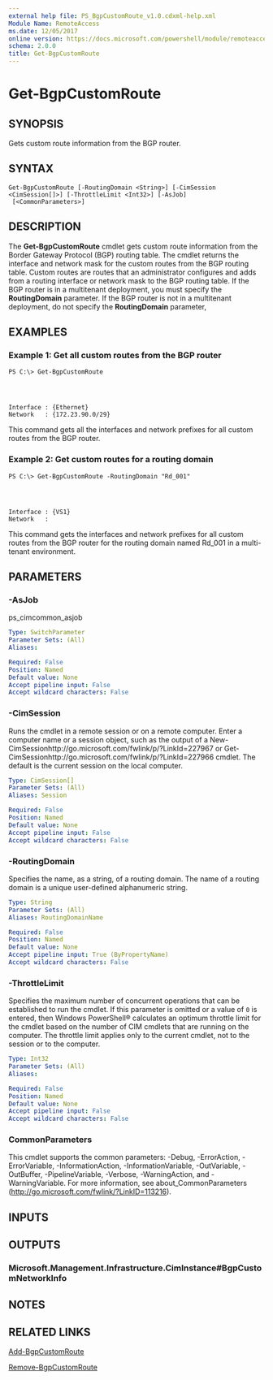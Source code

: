 ```yaml
---
external help file: PS_BgpCustomRoute_v1.0.cdxml-help.xml
Module Name: RemoteAccess
ms.date: 12/05/2017
online version: https://docs.microsoft.com/powershell/module/remoteaccess/get-bgpcustomroute?view=windowsserver2012r2-ps&wt.mc_id=ps-gethelp
schema: 2.0.0
title: Get-BgpCustomRoute
---
```


# Get-BgpCustomRoute

## SYNOPSIS
Gets custom route information from the BGP router.

## SYNTAX

```
Get-BgpCustomRoute [-RoutingDomain <String>] [-CimSession <CimSession[]>] [-ThrottleLimit <Int32>] [-AsJob]
 [<CommonParameters>]
```

## DESCRIPTION
The **Get-BgpCustomRoute** cmdlet gets custom route information from the Border Gateway Protocol (BGP) routing table.
The cmdlet returns the interface and network mask for the custom routes from the BGP routing table.
Custom routes are routes that an administrator configures and adds from a routing interface or network mask to the BGP routing table.
If the BGP router is in a multitenant deployment, you must specify the **RoutingDomain** parameter.
If the BGP router is not in a multitenant deployment, do not specify the **RoutingDomain** parameter,

## EXAMPLES

### Example 1: Get all custom routes from the BGP router
```
PS C:\> Get-BgpCustomRoute




Interface : {Ethernet}
Network   : {172.23.90.0/29}
```

This command gets all the interfaces and network prefixes for all custom routes from the BGP router.

### Example 2: Get custom routes for a routing domain
```
PS C:\> Get-BgpCustomRoute -RoutingDomain "Rd_001"




Interface : {VS1}
Network   :
```

This command gets the interfaces and network prefixes for all custom routes from the BGP router for the routing domain named Rd_001 in a multi-tenant environment.

## PARAMETERS

### -AsJob
ps_cimcommon_asjob

```yaml
Type: SwitchParameter
Parameter Sets: (All)
Aliases: 

Required: False
Position: Named
Default value: None
Accept pipeline input: False
Accept wildcard characters: False
```

### -CimSession
Runs the cmdlet in a remote session or on a remote computer.
Enter a computer name or a session object, such as the output of a New-CimSessionhttp://go.microsoft.com/fwlink/p/?LinkId=227967 or Get-CimSessionhttp://go.microsoft.com/fwlink/p/?LinkId=227966 cmdlet.
The default is the current session on the local computer.

```yaml
Type: CimSession[]
Parameter Sets: (All)
Aliases: Session

Required: False
Position: Named
Default value: None
Accept pipeline input: False
Accept wildcard characters: False
```

### -RoutingDomain
Specifies  the name, as a string, of a routing domain.
The name of a routing domain is a unique user-defined alphanumeric string.

```yaml
Type: String
Parameter Sets: (All)
Aliases: RoutingDomainName

Required: False
Position: Named
Default value: None
Accept pipeline input: True (ByPropertyName)
Accept wildcard characters: False
```

### -ThrottleLimit
Specifies the maximum number of concurrent operations that can be established to run the cmdlet.
If this parameter is omitted or a value of `0` is entered, then Windows PowerShell® calculates an optimum throttle limit for the cmdlet based on the number of CIM cmdlets that are running on the computer.
The throttle limit applies only to the current cmdlet, not to the session or to the computer.

```yaml
Type: Int32
Parameter Sets: (All)
Aliases: 

Required: False
Position: Named
Default value: None
Accept pipeline input: False
Accept wildcard characters: False
```

### CommonParameters
This cmdlet supports the common parameters: -Debug, -ErrorAction, -ErrorVariable, -InformationAction, -InformationVariable, -OutVariable, -OutBuffer, -PipelineVariable, -Verbose, -WarningAction, and -WarningVariable. For more information, see about_CommonParameters (http://go.microsoft.com/fwlink/?LinkID=113216).

## INPUTS

## OUTPUTS

### Microsoft.Management.Infrastructure.CimInstance#BgpCustomNetworkInfo

## NOTES

## RELATED LINKS

[Add-BgpCustomRoute](./Add-BgpCustomRoute.md)

[Remove-BgpCustomRoute](./Remove-BgpCustomRoute.md)


